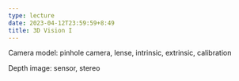 ```yaml
---
type: lecture
date: 2023-04-12T23:59:59+8:49
title: 3D Vision I 
---
```

Camera model: pinhole camera, lense, intrinsic, extrinsic, calibration

Depth image: sensor, stereo
